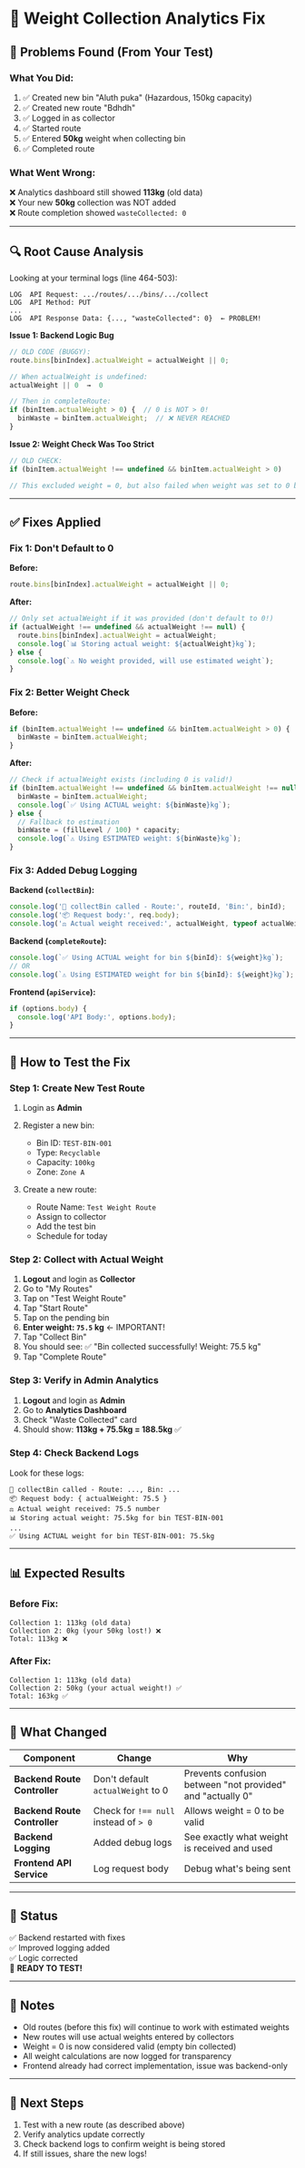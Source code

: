 # 🔧 Weight Collection Analytics Fix

## 🐛 **Problems Found (From Your Test)**

### **What You Did:**
1. ✅ Created new bin "Aluth puka" (Hazardous, 150kg capacity)
2. ✅ Created new route "Bdhdh" 
3. ✅ Logged in as collector
4. ✅ Started route
5. ✅ Entered **50kg** weight when collecting bin
6. ✅ Completed route

### **What Went Wrong:**
❌ Analytics dashboard still showed **113kg** (old data)  
❌ Your new **50kg** collection was NOT added  
❌ Route completion showed `wasteCollected: 0`

---

## 🔍 **Root Cause Analysis**

Looking at your terminal logs (line 464-503):

```
LOG  API Request: .../routes/.../bins/.../collect
LOG  API Method: PUT
...
LOG  API Response Data: {..., "wasteCollected": 0}  ← PROBLEM!
```

**Issue 1: Backend Logic Bug**
```javascript
// OLD CODE (BUGGY):
route.bins[binIndex].actualWeight = actualWeight || 0;

// When actualWeight is undefined:
actualWeight || 0  →  0

// Then in completeRoute:
if (binItem.actualWeight > 0) {  // 0 is NOT > 0!
  binWaste = binItem.actualWeight;  // ❌ NEVER REACHED
}
```

**Issue 2: Weight Check Was Too Strict**
```javascript
// OLD CHECK:
if (binItem.actualWeight !== undefined && binItem.actualWeight > 0)

// This excluded weight = 0, but also failed when weight was set to 0 by default!
```

---

## ✅ **Fixes Applied**

### **Fix 1: Don't Default to 0**

**Before:**
```javascript
route.bins[binIndex].actualWeight = actualWeight || 0;
```

**After:**
```javascript
// Only set actualWeight if it was provided (don't default to 0!)
if (actualWeight !== undefined && actualWeight !== null) {
  route.bins[binIndex].actualWeight = actualWeight;
  console.log(`📊 Storing actual weight: ${actualWeight}kg`);
} else {
  console.log(`⚠️ No weight provided, will use estimated weight`);
}
```

### **Fix 2: Better Weight Check**

**Before:**
```javascript
if (binItem.actualWeight !== undefined && binItem.actualWeight > 0) {
  binWaste = binItem.actualWeight;
}
```

**After:**
```javascript
// Check if actualWeight exists (including 0 is valid!)
if (binItem.actualWeight !== undefined && binItem.actualWeight !== null) {
  binWaste = binItem.actualWeight;
  console.log(`✅ Using ACTUAL weight: ${binWaste}kg`);
} else {
  // Fallback to estimation
  binWaste = (fillLevel / 100) * capacity;
  console.log(`⚠️ Using ESTIMATED weight: ${binWaste}kg`);
}
```

### **Fix 3: Added Debug Logging**

**Backend (`collectBin`):**
```javascript
console.log('🎯 collectBin called - Route:', routeId, 'Bin:', binId);
console.log('📦 Request body:', req.body);
console.log('⚖️ Actual weight received:', actualWeight, typeof actualWeight);
```

**Backend (`completeRoute`):**
```javascript
console.log(`✅ Using ACTUAL weight for bin ${binId}: ${weight}kg`);
// OR
console.log(`⚠️ Using ESTIMATED weight for bin ${binId}: ${weight}kg`);
```

**Frontend (`apiService`):**
```javascript
if (options.body) {
  console.log('API Body:', options.body);
}
```

---

## 🧪 **How to Test the Fix**

### **Step 1: Create New Test Route**

1. Login as **Admin**
2. Register a new bin:
   - Bin ID: `TEST-BIN-001`
   - Type: `Recyclable`
   - Capacity: `100kg`
   - Zone: `Zone A`

3. Create a new route:
   - Route Name: `Test Weight Route`
   - Assign to collector
   - Add the test bin
   - Schedule for today

### **Step 2: Collect with Actual Weight**

1. **Logout** and login as **Collector**
2. Go to "My Routes"
3. Tap on "Test Weight Route"
4. Tap "Start Route"
5. Tap on the pending bin
6. **Enter weight: `75.5` kg** ← IMPORTANT!
7. Tap "Collect Bin"
8. You should see: ✅ "Bin collected successfully! Weight: 75.5 kg"
9. Tap "Complete Route"

### **Step 3: Verify in Admin Analytics**

1. **Logout** and login as **Admin**
2. Go to **Analytics Dashboard**
3. Check "Waste Collected" card
4. Should show: **113kg + 75.5kg = 188.5kg** ✅

### **Step 4: Check Backend Logs**

Look for these logs:
```
🎯 collectBin called - Route: ..., Bin: ...
📦 Request body: { actualWeight: 75.5 }
⚖️ Actual weight received: 75.5 number
📊 Storing actual weight: 75.5kg for bin TEST-BIN-001
...
✅ Using ACTUAL weight for bin TEST-BIN-001: 75.5kg
```

---

## 📊 **Expected Results**

### **Before Fix:**
```
Collection 1: 113kg (old data)
Collection 2: 0kg (your 50kg lost!) ❌
Total: 113kg ❌
```

### **After Fix:**
```
Collection 1: 113kg (old data)
Collection 2: 50kg (your actual weight!) ✅
Total: 163kg ✅
```

---

## 🎯 **What Changed**

| Component | Change | Why |
|-----------|--------|-----|
| **Backend Route Controller** | Don't default `actualWeight` to 0 | Prevents confusion between "not provided" and "actually 0" |
| **Backend Route Controller** | Check for `!== null` instead of `> 0` | Allows weight = 0 to be valid |
| **Backend Logging** | Added debug logs | See exactly what weight is received and used |
| **Frontend API Service** | Log request body | Debug what's being sent |

---

## 🚀 **Status**

✅ Backend restarted with fixes  
✅ Improved logging added  
✅ Logic corrected  
🧪 **READY TO TEST!**

---

## 📝 **Notes**

- Old routes (before this fix) will continue to work with estimated weights
- New routes will use actual weights entered by collectors
- Weight = 0 is now considered valid (empty bin collected)
- All weight calculations are now logged for transparency
- Frontend already had correct implementation, issue was backend-only

---

## 🔄 **Next Steps**

1. Test with a new route (as described above)
2. Verify analytics update correctly
3. Check backend logs to confirm weight is being stored
4. If still issues, share the new logs!

